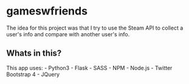 # gameswfriends

The idea for this project was that I try to use the Steam API to collect a user's info and compare with another user's info.

## Whats in this?

This app uses:
    - Python3
    - Flask
    - SASS
    - NPM
    - Node.js
    - Twitter Bootstrap 4
    - JQuery

